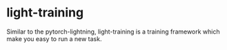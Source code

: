 # light-training
Similar to the pytorch-lightning, light-training is a training framework which make you easy to run a new task.
